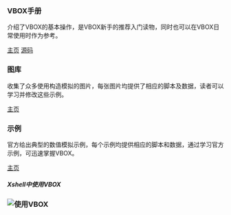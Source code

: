 

<div class="row">
    <div class="col-sm-6 col-md-4 col-lg-3">
        <div class="thumbnail">
            <div class="caption">
            <h3 class="text-center"><i class="fa fa-book"></i> VBOX手册</h3>
            <p>介绍了VBOX的基本操作，是VBOX新手的推荐入门读物，同时也可以在VBOX日常使用时作为参考。</p>
            <div class="text-center">
            <a href="http://doc.geovbox.com" class="btn btn-primary" role="button">主页</a>
            <a href="https://github.com/geovbox/vbox_doc" class="btn btn-default" role="button">源码</a>
            </div>
            </div>
        </div>
    </div>
    <div class="clearfix visible-sm"></div>
    <div class="col-sm-6 col-md-4 col-lg-3">
        <div class="thumbnail">
            <div class="caption">
            <h3 class="text-center"><i class="fa fa-image"></i> 图库</h3>
            <p>收集了众多使用构造模拟的图片，每张图片均提供了相应的脚本及数据，读者可以学习并修改这些示例。</p>
            <div class="text-center">
            <a href="/gallery/" class="btn btn-primary" role="button">主页</a>
            </div>
            </div>
        </div>
    </div>
    <div class="clearfix visible-sm"></div>
    <div class="col-sm-6 col-md-4 col-lg-3">
        <div class="thumbnail">
            <div class="caption">
            <h3 class="text-center"><i class="fa fa-image"></i> 示例</h3>
            <p>官方给出典型的数值模拟示例，每个示例均提供相应的脚本和数据，通过学习官方示例，可迅速掌握VBOX。</p>
            <div class="text-center">
            <a href="/example/" class="btn btn-primary" role="button">主页</a>
            </div>
            </div>
        </div>
    </div>
    <div class="clearfix visible-sm"></div>
    <div class="col-sm-6 col-md-4 col-lg-3">
        <div class="thumbnail">
            <div class="caption">
            <h5 class="text-center"><i class="fa fa-image"></i> Xshell中使用VBOX</h5>
            <h3 class="text-center"> <img src="/docs/usevbox.gif"  alt="使用VBOX" /> </h3>
            <div class="text-center">
<!--            <a href="/example/" class="btn btn-primary" role="button">主页</a>-->
            </div>
            </div>
        </div>
    </div>
</div>
